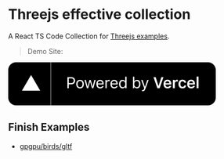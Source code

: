 # Threejs effective collection

A React TS Code Collection for [Threejs examples](https://threejs.org/examples/).

> Demo Site: 

[![Powered by Vercel](https://raw.githubusercontent.com/abumalick/powered-by-vercel/master/powered-by-vercel.svg)]([https://vercel.com?utm_source=powered-by-vercel](https://threejs-effective-collection.vercel.app/))

## Finish Examples

- [gpgpu/birds/gltf](https://github.com/mrdoob/three.js/blob/master/examples/webgl_gpgpu_birds_gltf.html)
